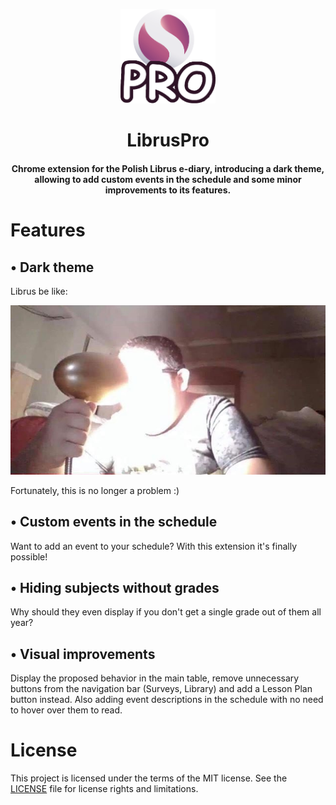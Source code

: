 <p align="center">
  <a href="https://github.com/kasrow12/LibrusPro">
    <img src="img/icon.png" alt="Logo" width="30%" height="30%">
  </a>
  <h1 align="center">LibrusPro</h1>
  <h4 align="center">Chrome extension for the Polish Librus e-diary, introducing a dark theme, allowing to add custom events in the schedule and some minor improvements to its features.</h4>
</p>



# Features

## • Dark theme
Librus be like:

![Light theme meme](docs/lightThemeMeme.jpg?raw=true)

Fortunately, this is no longer a problem :)

## • Custom events in the schedule
Want to add an event to your schedule? With this extension it's finally possible!

## • Hiding subjects without grades
Why should they even display if you don't get a single grade out of them all year?

## • Visual improvements
Display the proposed behavior in the main table, remove unnecessary buttons from the navigation bar (Surveys, Library) and add a&nbsp;Lesson Plan button instead. Also adding event descriptions in the schedule with no need to hover over them to read.

# License
This project is licensed under the terms of the MIT license. See the [LICENSE](LICENSE.md) file for license rights and limitations.
